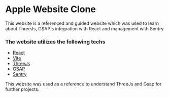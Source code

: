 # Apple Website Clone 
This website is a referenced and guided website which was used to learn about ThreeJs, GSAP's integration with React and management with Sentry

### The website utilizes the following techs
- [React](https://github.com/facebook/react)
- [Vite](https://github.com/vitejs/vite)
- [ThreeJs](https://threejs.org)
- [GSAP](https://github.com/greensock/GSAP)
- [Sentry](sentry.io)

This website was used as a reference to understand ThreeJs and Gsap for further projects. 
